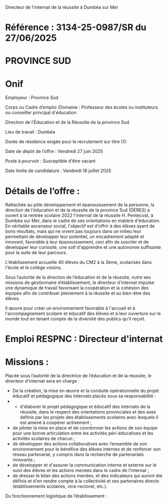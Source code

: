 Directeur de l'internat de la réussite à Dumbéa sur Mer

# Référence : 3134-25-0987/SR du 27/06/2025

# PROVINCE SUD

# Onif

Employeur : Province Sud

Corps ou Cadre d’emploi /Domaine : Professeur des écoles ou instituteurs ou conseiller principal d'éducation

Direction de l’Éducation et de la Réussite de la province Sud

Lieu de travail : Dumbéa

Durée de résidence exigée pour le recrutement sur titre (1):

Date de dépôt de l’offre : Vendredi 27 juin 2025

Poste à pourvoir : Susceptible d'être vacant

Date limite de candidature : Vendredi 18 juillet 2025

# Détails de l’offre :

Rattachée au pôle développement et épanouissement de la personne, la direction de l'éducation et de la réussite de la province Sud (DERES) a ouvert à la rentrée scolaire 2022 l'internat de la réussite H. Pentecost, à Dumbéa sur Mer, dans le cadre de ses orientations en matière d'éducation. En véritable ascenseur social, l'objectif est d'offrir à des élèves ayant de bons résultats, mais qui ne vivent pas toujours dans un milieu leur permettant de développer leur potentiel, un encadrement adapté et innovant, favorable à leur épanouissement, ceci afin de susciter et de développer leur curiosité, une soif d'apprendre et une autonomie suffisante pour la suite de leur parcours.

L'établissement accueille 40 élèves du CM2 à la 3ème, scolarisés dans l'école et le collège voisins.

Sous l’autorité de la direction de l’éducation et de la réussite, outre ses missions de gestionnaire d’établissement, le directeur d'internat impulse une dynamique de travail favorisant la coopération et la cohésion des équipes afin de contribuer pleinement à la réussite et au bien-être des élèves.

Il œuvre pour créer un environnement favorable à l'accueil et à l'accompagnement scolaire et éducatif des élèves et à leur ouverture sur le monde tout en tenant compte de la diversité des publics qu'il reçoit.

# Emploi RESPNC : Directeur d'internat

# Missions :

Placée sous l’autorité de la directrice de l’éducation et de la réussite, le directeur d'internat sera en charge :

- De la création, la mise en œuvre et la conduite opérationnelle du projet éducatif et pédagogique des internats placés sous sa responsabilité :
- - d'élaborer le projet pédagogique et éducatif des internats de la réussite, dans le respect des orientations provinciales et des axes définis par les projets des établissements scolaires avec lesquels il est amené à coopérer activement ;
- de piloter la mise en place et de coordonner les actions de son équipe pour une bonne articulation entre les activités péri-éducatives et les activités scolaires de chacun ;
- de développer des actions collaboratives avec l’ensemble de son environnement pour le bénéfice des élèves internes et de renforcer son réseau partenarial, y compris dans la recherche de partenariats innovants ;
- de développer et d'assurer la communication interne et externe sur le suivi des élèves et les actions menées dans le cadre de l’internat ;
- de dresser le bilan des actions menées, et des indicateurs qui auront été définis et d'en rendre compte à la collectivité et ses partenaires directs (établissements scolaires, vice-rectorat, etc.).

Du fonctionnement logistique de l’établissement :